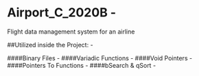 # Airport_C_2020B - 
Flight data management system for an airline


##Utilized inside the Project: -

####Binary Files -
####Variadic Functions -
####Void Pointers -
####Pointers To Functions -
####bSearch & qSort -
